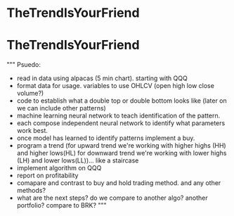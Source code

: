 # TheTrendIsYourFriend

# TheTrendIsYourFriend

"""
Psuedo:
- read in data using alpacas (5 min chart). starting with QQQ
- format data for usage. variables to use OHLCV (open high low close volume?)
- code to establish what a double top or double bottom looks like (later on we can include other patterns)
- machine learning neural network to teach identification of the pattern.
- each compose independent neural network to identify what parameters work best.
- once model has learned to identify patterns implement a buy.
- program a trend (for upward trend we're working with higher highs (HH) and higher lows(HL) for downward trend we're working with lower highs (LH) and lower lows(LL))... like a staircase
- implement algorithm on QQQ
- report on profitability
- comapare and contrast to buy and hold trading method. and any other methods?
- what are the next steps? do we compare to another algo? another portfolio? compare to BRK?
"""